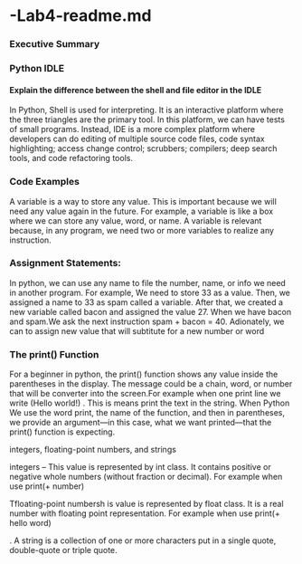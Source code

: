 # -Lab4-readme.md
### Executive Summary

### Python IDLE
#### Explain the difference between the shell and file editor in the IDLE 

In Python, Shell is used for interpreting. It is an interactive platform where the three triangles are the primary tool. In this platform, we can have tests of small programs. Instead, IDE is a more complex platform where developers can do editing of multiple source code files, code syntax highlighting; access change control; scrubbers; compilers; deep search tools, and code refactoring tools.


 ### Code Examples 
 
A variable is a way to store any value. This is important because we will need any value again in the future. For example, a variable is like a box where we can store any value, word, or name. A variable is relevant because, in any program, we need two or more variables to realize any instruction.

### Assignment Statements:

In python, we can use any name to file the number, name, or info we need in another program.  For example, We need to store 33 as a value. Then, we assigned a name to 33 as spam called a variable. After that, we created a new variable called bacon and assigned the value 27. When we have bacon and spam.We ask the next instruction spam + bacon = 40. Adionately, we can to assign new value that will subtitute for a new number or word


### The print() Function

For a beginner in python, the print() function shows any value inside the parentheses in the display. The message could be a chain, word, or number that will be converter into the screen.For example when one print line we write (Hello world!) . This is means print the text in the string. When Python We use the word print, the name of the function, and then in parentheses, we provide an argument—in this case, what we want printed—that the print() function is expecting.

integers, floating-point numbers, and strings

integers – This value is represented by int class. It contains positive or negative whole numbers (without fraction or decimal).  For example when use print(+ number)

Tfloating-point numbersh is value is represented by float class. It is a real number with floating point representation. For example when use print(+ hello word)

. A string is a collection of one or more characters put in a single quote, double-quote or triple quote.


